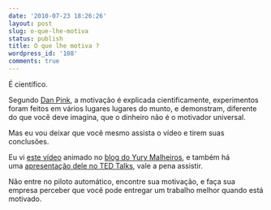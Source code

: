```yaml
---
date: '2010-07-23 18:26:26'
layout: post
slug: o-que-lhe-motiva
status: publish
title: O que lhe motiva ?
wordpress_id: '108'
comments: true
---
```


É científico. 

Segundo [Dan Pink](http://www.danpink.com/), a motivação é explicada cientificamente, experimentos foram feitos em vários lugares lugares do munto, e demonstram, diferente do que você deve imagina, que o dinheiro não é o motivador universal.

Mas eu vou deixar que você mesmo assista o vídeo e tirem suas conclusões.

Eu vi [este vídeo](http://www.youtube.com/watch?v=u6XAPnuFjJc&feature=player_embedded) animado no [blog do Yury Malheiros](http://www.yurimalheiros.com), e também há uma [apresentação dele no TED Talks](http://www.ted.com/talks/dan_pink_on_motivation.html), vale a pena assistir.

Não entre no piloto automático, encontre sua motivação, e faça sua empresa perceber que você pode entregar um trabalho melhor quando está motivado.